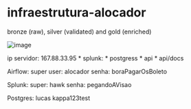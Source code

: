# infraestrutura-alocador

bronze (raw), silver (validated) and gold (enriched)

![image](https://github.com/user-attachments/assets/93f625a8-632f-46d4-bf7b-7549bc18edc5)

ip servidor: 167.88.33.95
    * splunk: 
    * postgress
    * api
    * api/docs

Airflow:
    super user: alocador
    senha: boraPagarOsBoleto

Splunk: 
    super: hawk
    senha: pegandoAVisao

Postgres:
    lucas
    kappa123test